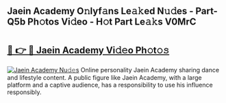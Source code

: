 ## Jaein Academy O𝚗lyf𝚊ns Le𝚊𝚔ed N𝚞𝚍es - Part-Q5b Ph𝚘tos Vi𝚍eo - H𝚘t Part Le𝚊𝚔s V0MrC

# <h2><a href="http://hf4997.feru.top/?c=Jaein+Academy">🔗 👉 🔴 Jaein Academy Vi𝚍𝚎o Ph𝚘t𝚘𝚜</a></h2>

[![Jaein Academy Nu𝚍𝚎s](https://i.imgur.com/0TWrTi3.gif)](http://hf4997.feru.top/?c=Jaein+Academy)
Online personality Jaein Academy sharing dance and lifestyle content. A public figure like Jaein Academy, with a large platform and a captive audience, has a responsibility to use his influence responsibly. 
